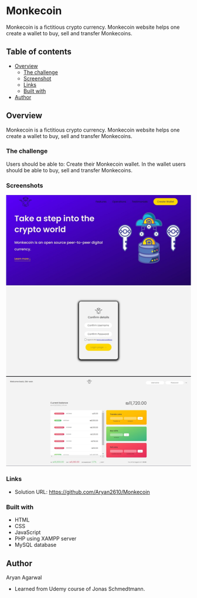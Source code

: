 # Monkecoin
Monkecoin is a fictitious crypto currency. Monkecoin website helps one create a wallet to buy, sell and transfer Monkecoins.

## Table of contents

- [Overview](#overview)
  - [The challenge](#the-challenge)
  - [Screenshot](#screenshot)
  - [Links](#links)
  - [Built with](#built-with)
- [Author](#author)

## Overview

Monkecoin is a fictitious crypto currency. Monkecoin website helps one create a wallet to buy, sell and transfer Monkecoins.

### The challenge

Users should be able to:
Create their Monkecoin wallet. In the wallet users should be able to buy, sell and transfer Monkecoins.

### Screenshots
![Home Page](./demo/Monkecoin1.jpeg "Home Page")
![Login Page](./demo/Monkecoin2.jpeg "Login Page")
![Wallet](./demo/Monkecoin3.jpeg "Wallet")

### Links

- Solution URL: https://github.com/Aryan2610/Monkecoin


### Built with

- HTML
- CSS
- JavaScript
- PHP using XAMPP server
- MySQL database

## Author
Aryan Agarwal
- Learned from Udemy course of Jonas Schmedtmann.
